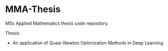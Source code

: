 # MMA-Thesis
MSc Applied Mathematics thesis code repository.

Thesis:
* An application of Quasi-Newton Optimization Methods in Deep Learning
